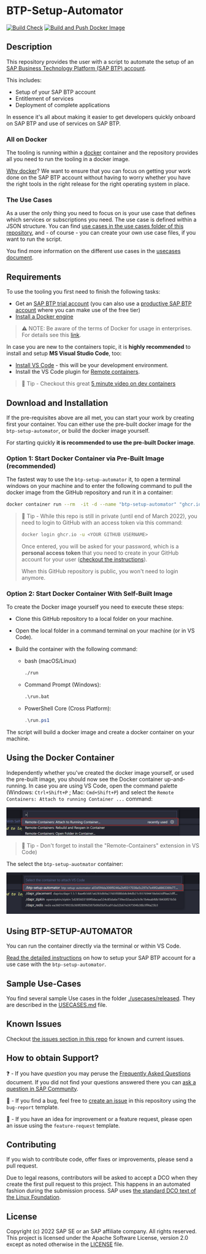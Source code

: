 # BTP-Setup-Automator
<!--- Register repository https://api.reuse.software/register, then add REUSE badge:
[![REUSE status](https://api.reuse.software/badge/github.com/SAP-samples/btp-setup-automator)](https://api.reuse.software/info/github.com/SAP-samples/btp-setup-automator)
-->

[![Build Check](https://github.com/SAP-samples/btp-setup-automator/actions/workflows/build-quality-check.yml/badge.svg?branch=main)](https://github.com/SAP-samples/btp-setup-automator/actions/workflows/build-quality-check.yml) [![Build and Push Docker Image](https://github.com/SAP-samples/btp-setup-automator/actions/workflows/docker-build-and-push.yml/badge.svg)](https://github.com/SAP-samples/btp-setup-automator/actions/workflows/docker-build-and-push.yml)

## Description

This repository provides the user with a script to automate the setup of an [SAP Business Technology Platform (SAP BTP) account](https://account.hana.ondemand.com/).

This includes:

- Setup of your SAP BTP account
- Entitlement of services
- Deployment of complete applications

In essence it's all about making it easier to get developers quickly onboard on SAP BTP and use of services on SAP BTP.

### All on Docker

The tooling is running within a [docker](https://www.docker.com/) container and the repository provides all you need to run the tooling in a docker image.

[Why docker](https://www.docker.com/why-docker)? We want to ensure that you can focus on getting your work done on the SAP BTP account without having to worry whether you have the right tools in the right release for the right operating system in place.

### The Use Cases

As a user the only thing you need to focus on is your use case that defines which services or subscriptions you need. The use case is defined within a JSON structure. You can find [use cases in the use cases folder of this repository](usecases/), and - of course - you can create your own use case files, if you want to run the script.

You find more information on the different use cases in the [usecases document](./docs/USECASES.md).

## Requirements

To use the tooling you first need to finish the following tasks:

- Get an [SAP BTP trial account](https://cockpit.hanatrial.ondemand.com/trial/#/home/trial) (you can also use a [productive SAP BTP account](https://account.hana.ondemand.com/#/home/welcome) where you can make use of the free tier)
- [Install a Docker engine](https://docs.docker.com/desktop/)

> ⚠ NOTE: Be aware of the terms of Docker for usage in enterprises. For details see this [link](https://www.docker.com/blog/updating-product-subscriptions/).

In case you are new to the containers topic, it is **highly recommended** to install and setup **MS Visual Studio Code**, too:

- [Install VS Code](https://code.visualstudio.com/download) - this will be your development environment.
- Install the VS Code plugin for [Remote containers](https://marketplace.visualstudio.com/items?itemName=ms-vscode-remote.remote-containers).

> 📝 Tip - Checkout this great [5 minute video on dev containers](https://www.youtube.com/watch?v=Uvf2FVS1F8k)

## Download and Installation

If the pre-requisites above are all met, you can start your work by creating first your container. You can either use the pre-built docker image for the `btp-setup-automator`, or build the docker image yourself.

For starting quickly **it is recommended to use the pre-built Docker image**.

### Option 1: Start Docker Container via Pre-Built Image (recommended)

The fastest way to use the `btp-setup-automator` it, to open a terminal windows on your machine and to enter the following command to pull the docker image from the GitHub repository and run it in a container:

```bash
docker container run --rm  -it -d --name "btp-setup-automator" "ghcr.io/sap-samples/btp-setup-automator:main"
```

> 📝 Tip - While this repo is still in private (until end of March 2022), you need to login to GitHub with an access token via this command:
>
> ```bash
> docker login ghcr.io -u <YOUR GITHUB USERNAME>
> ```
>
> Once entered, you will be asked for your password, which is a **personal  access token** that you need to create in your GitHub account for your user ([checkout the instructions](https://docs.github.com/en/authentication/keeping-your-account-and-data-secure/creating-a-personal-access-token)).
>
> When this GitHub repository is public, you won't need to login anymore.

### Option 2: Start Docker Container With Self-Built Image

To create the Docker image yourself you need to execute these steps:

- Clone this GitHub repository to a local folder on your machine.
- Open the local folder in a command terminal on your machine (or in VS Code).
- Build the container with the following command:

  - bash (macOS/Linux)

    ```bash
    ./run
    ```

  - Command Prompt (Windows):

    ```cmd
    .\run.bat
    ```

  - PowerShell Core (Cross Platform):

    ```powershell
    .\run.ps1
    ```

The script  will build a docker image and create a docker container on your machine.

## Using the Docker Container

Independently whether you've created the docker image yourself, or used the pre-built image, you should now see the Docker container up-and-running. In case you are using VS Code, open the command palette (Windows: `Ctrl+Shift+P` ; Mac: `Cmd+Shift+P`) and select the `Remote Containers: Attach to running Container ...` command:

![command in VS Code to attach it to a running container](docs/pics/quick-guide-step00.png)

> 📝 Tip - Don't forget to install the "Remote-Containers" extension in VS Code)

The select the `btp-setup-auotmator` container:

![select running container in VS Code](docs/pics/quick-guide-step01.png)

## Using BTP-SETUP-AUTOMATOR

You can run the container directly via the terminal or within VS Code.

[Read the detailed instructions](docs/README.md) on how to setup your SAP BTP account for a use case with the `btp-setup-automator`.

## Sample Use-Cases

You find several sample Use cases in the folder [./usecases/released](./usecases/released). They are described in the [USECASES.md](./docs/USECASES.md) file.

## Known Issues

Checkout [the issues section in this repo](https://github.com/SAP-samples/btp-setup-automator/issues) for known and current issues.

## How to obtain Support?

❓ - If you have *question* you may peruse the [Frequently Asked Questions](docs/FAQ.md) document. If you did not find your questions answered there you can [ask a question in SAP Community](https://answers.sap.com/questions/ask.html).

🐛 - If you find a bug, feel free to [create an issue](https://github.com/SAP-samples/btp-setup-automator/issues) in this repository using the `bug-report` template.

🚀 - If you have an idea for improvement or a feature request, please open an issue using the `feature-request` template.

## Contributing

If you wish to contribute code, offer fixes or improvements, please send a pull request.

Due to legal reasons, contributors will be asked to accept a DCO when they create the first pull request to this project. This happens in an automated fashion during the submission process. SAP uses [the standard DCO text of the Linux Foundation](https://developercertificate.org/).

## License

Copyright (c) 2022 SAP SE or an SAP affiliate company. All rights reserved. This project is licensed under the Apache Software License, version 2.0 except as noted otherwise in the [LICENSE](LICENSES/Apache-2.0.txt) file.
